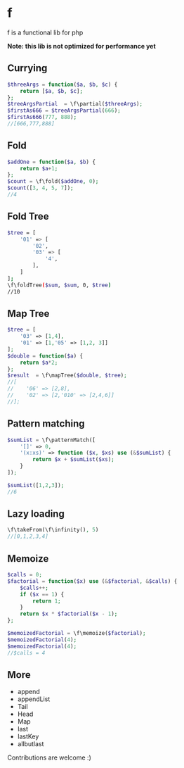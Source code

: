 # f

f is a functional lib for php

**Note: this lib is not optimized for performance yet**


## Currying

```php
$threeArgs = function($a, $b, $c) {
    return [$a, $b, $c];
};
$treeArgsPartial  = \f\partial($threeArgs);
$firstAs666 = $treeArgsPartial(666);
$firstAs666(777, 888);
//[666,777,888]
```

## Fold

```php
$addOne = function($a, $b) {
    return $a+1;
};
$count = \f\fold($addOne, 0);
$count([3, 4, 5, 7]);
//4
```

## Fold Tree

```sh
$tree = [
    '01' => [
        '02',
        '03' => [
            '4',
        ],
    ]
];
\f\foldTree($sum, $sum, 0, $tree)
//10
```

## Map Tree


```php
$tree = [
    '03' => [1,4],
    '01' => [1,'05' => [1,2, 3]]
];
$double = function($a) {
    return $a*2;
};
$result  = \f\mapTree($double, $tree);
//[
//    '06' => [2,8],
//    '02' => [2,'010' => [2,4,6]]
//];
```

## Pattern matching

```php
$sumList = \f\patternMatch([
    '[]' => 0,
    '(x:xs)' => function ($x, $xs) use (&$sumList) {
        return $x + $sumList($xs);
    }
]);

$sumList([1,2,3]);
//6
```

## Lazy loading

```php
\f\takeFrom(\f\infinity(), 5)
//[0,1,2,3,4]
```

## Memoize

```php
$calls = 0;
$factorial = function($x) use (&$factorial, &$calls) {
    $calls++;
    if ($x == 1) {
        return 1;
    }
    return $x * $factorial($x - 1);
};

$memoizedFactorial = \f\memoize($factorial);
$memoizedFactorial(4);
$memoizedFactorial(4);
//$calls = 4
```

## More

 - append
 - appendList
 - Tail
 - Head
 - Map
 - last
 - lastKey
 - allbutlast

Contributions are welcome :)
